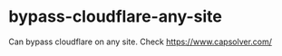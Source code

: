 # bypass-cloudflare-any-site
Can bypass cloudflare on any site. Check https://www.capsolver.com/ 











                                                                                                                                    